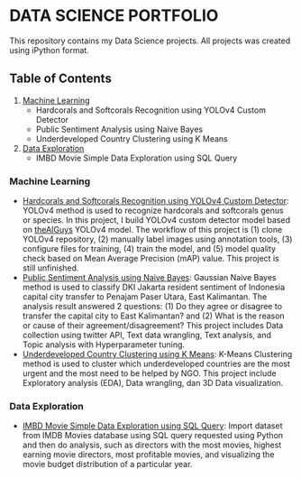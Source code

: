# DATA SCIENCE PORTFOLIO
This repository contains my Data Science projects. All projects was created using iPython format.

## Table of Contents
1. [Machine Learning](#machine-learning)
   - Hardcorals and Softcorals Recognition using YOLOv4 Custom Detector
   - Public Sentiment Analysis using Naive Bayes
   - Underdeveloped Country Clustering using K Means
2. [Data Exploration](#data-exploration)
   - IMBD Movie Simple Data Exploration using SQL Query

### Machine Learning
- [Hardcorals and Softcorals Recognition using YOLOv4 Custom Detector](https://github.com/rainaldyd/Portfolio/blob/main/Machine%20Learning/Hardcorals%20and%20Softcorals%20Recognition%20using%20YOLOv4%20Custom%20Detector.ipynb): YOLOv4 method is used to recognize hardcorals and softcorals genus or species. In this project, I build YOLOv4 custom detector model based on [theAIGuys](https://github.com/theAIGuysCode/YOLOv4-Cloud-Tutorial) YOLOv4 model. The workflow of this project is (1) clone YOLOv4 repository, (2) manually label images using annotation tools, (3) configure files for training, (4) train the model, and (5) model quality check based on Mean Average Precision (mAP) value. This project is still unfinished.
- [Public Sentiment Analysis using Naive Bayes](https://github.com/rainaldyd/Portfolio/blob/main/Machine%20Learning/Public%20Sentiment%20Analysis%20using%20Naive%20Bayes.ipynb): Gaussian Naive Bayes method is used to classify DKI Jakarta resident sentiment of Indonesia capital city transfer to Penajam Paser Utara, East Kalimantan. The analysis result answered 2 questions: (1) Do they agree or disagree to transfer the capital city to East Kalimantan? and (2) What is the reason or cause of their agreement/disagreement? This project includes Data collection using twitter API, Text data wrangling, Text analysis, and Topic analysis with Hyperparameter tuning.
- [Underdeveloped Country Clustering using K Means](https://github.com/rainaldyd/Portfolio/blob/main/Machine%20Learning/Underdeveloped%20Country%20Clustering%20using%20K%20Means.ipynb): K-Means Clustering method is used to cluster which underdeveloped countries are the most urgent and the most need to be helped by NGO. This project include Exploratory analysis (EDA), Data wrangling, dan 3D Data visualization.

### Data Exploration
- [IMBD Movie Simple Data Exploration using SQL Query](https://github.com/rainaldyd/Portfolio/blob/main/Data%20Exploration/IMBD%20Movie%20Simple%20Data%20Exploration.ipynb): Import dataset from IMDB Movies database using SQL query requested using Python and then do analysis, such as directors with the most movies, highest earning movie directors, most profitable movies, and visualizing the movie budget distribution of a particular year.
